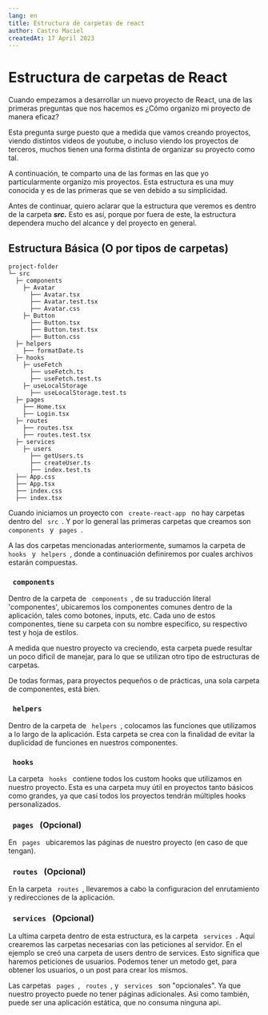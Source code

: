 ```yaml
---
lang: en
title: Estructura de carpetas de react
author: Castro Maciel
createdAt: 17 April 2023
---
```


<h1> Estructura de carpetas de React</h1>

<p>
  Cuando empezamos a desarrollar un nuevo proyecto de React, una de las primeras preguntas que nos hacemos es ¿Cómo organizo mi proyecto de manera eficaz?
</p>

<p>
  Esta pregunta surge puesto que a medida que vamos creando proyectos, viendo distintos videos de youtube, o incluso viendo los proyectos de terceros, muchos tienen una forma distinta de organizar su proyecto como tal.
</p>

<p>
  A continuación, te comparto una de las formas en las que yo particularmente organizo mis proyectos. Esta estructura es una muy conocida y es de las primeras que se ven debido a su simplicidad.
</p>

<p>
  Antes de continuar, quiero aclarar que la estructura que veremos es dentro de la carpeta <strong><i>src.</i></strong> Esto es así, porque por fuera de este, la estructura dependera mucho del alcance y del proyecto en general.
</p>

<h2> Estructura Básica (O por tipos de carpetas)</h2>

```
project-folder
└─ src
  ├─ components
    ├─ Avatar
      ├── Avatar.tsx
      ├── Avatar.test.tsx
      ├── Avatar.css
    ├─ Button
      ├── Button.tsx
      ├── Button.test.tsx
      ├── Button.css
  ├─ helpers
    ├── formatDate.ts
  ├─ hooks
    ├─ useFetch
      ├── useFetch.ts
      ├── useFetch.test.ts
    ├─ useLocalStorage
      ├── useLocalStorage.test.ts
  ├─ pages
    ├── Home.tsx
    ├── Login.tsx
  ├─ routes
    ├── routes.tsx
    ├── routes.test.tsx
  ├─ services
    ├─ users
      ├── getUsers.ts
      ├── createUser.ts
      ├── index.test.ts
  ├── App.css
  ├── App.tsx
  ├── index.css
  ├── index.tsx
```

<p>
  Cuando iniciamos un proyecto con <code class="inline-code"> create-react-app </code> no hay carpetas dentro del <code class="inline-code"> src </code>. Y por lo general las primeras carpetas que creamos son <code class="inline-code"> components </code> y <code class="inline-code"> pages </code>.
</p>

<p>
  A las dos carpetas mencionadas anteriormente, sumamos la carpeta de <code class="inline-code"> hooks </code> y <code class="inline-code"> helpers </code>, donde a continuación definiremos por cuales archivos estarán compuestas.
</p>

<h3> <code class="inline-code"> components </code> </h3>

<p>
  Dentro de la carpeta de <code class="inline-code"> components </code>, de su traducción literal 'componentes', ubicaremos los componentes comunes dentro de la aplicación, tales como botones, inputs, etc. Cada uno de estos componentes, tiene su carpeta con su nombre especifico, su respectivo test y hoja de estilos.
</p>

<p>
  A medida que nuestro proyecto va creciendo, esta carpeta puede resultar un poco dificil de manejar, para lo que se utilizan otro tipo de estructuras de carpetas.
</p>

<p>
  De todas formas, para proyectos pequeños o de prácticas, una sola carpeta de componentes, está bien.
</p>

<h3> <code class="inline-code"> helpers </code> </h3>

<p>
  Dentro de la carpeta de <code class="inline-code"> helpers </code>, colocamos las funciones que utilizamos a lo largo de la aplicación. Esta carpeta se crea con la finalidad de evitar la duplicidad de funciones en nuestros componentes.
</p>

<h3> <code class="inline-code"> hooks </code> </h3>

<p>
  La carpeta <code class="inline-code"> hooks </code> contiene todos los custom hooks que utilizamos en nuestro proyecto. Esta es una carpeta muy útil en proyectos tanto básicos como grandes, ya que casi todos los proyectos tendrán múltiples hooks personalizados.
</p>

<h3> <code class="inline-code"> pages </code> (Opcional) </h3>

<p>
  En <code class="inline-code"> pages </code> ubicaremos las páginas de nuestro proyecto (en caso de que tengan).
</p>

<h3> <code class="inline-code"> routes </code> (Opcional) </h3>

<p>
  En la carpeta <code class="inline-code"> routes </code>, llevaremos a cabo la configuracion del enrutamiento y redirecciones de la aplicación.
</p>

<h3> <code class="inline-code"> services </code> (Opcional) </h3>

<p>
  La ultima carpeta dentro de esta estructura, es la carpeta <code class="inline-code"> services </code>. Aquí crearemos las carpetas necesarias con las peticiones al servidor. En el ejemplo se creó una carpeta de users dentro de services. Esto significa que haremos peticiones de usuarios. Podemos tener un metodo get, para obtener los usuarios, o un post para crear los mismos.
</p>


<p>
  Las carpetas <code class="inline-code"> pages </code>, <code class="inline-code"> routes </code>, y <code class="inline-code"> services </code> son "opcionales". Ya que nuestro proyecto puede no tener páginas adicionales. Asi como también, puede ser una aplicación estática, que no consuma ninguna api.
</p>